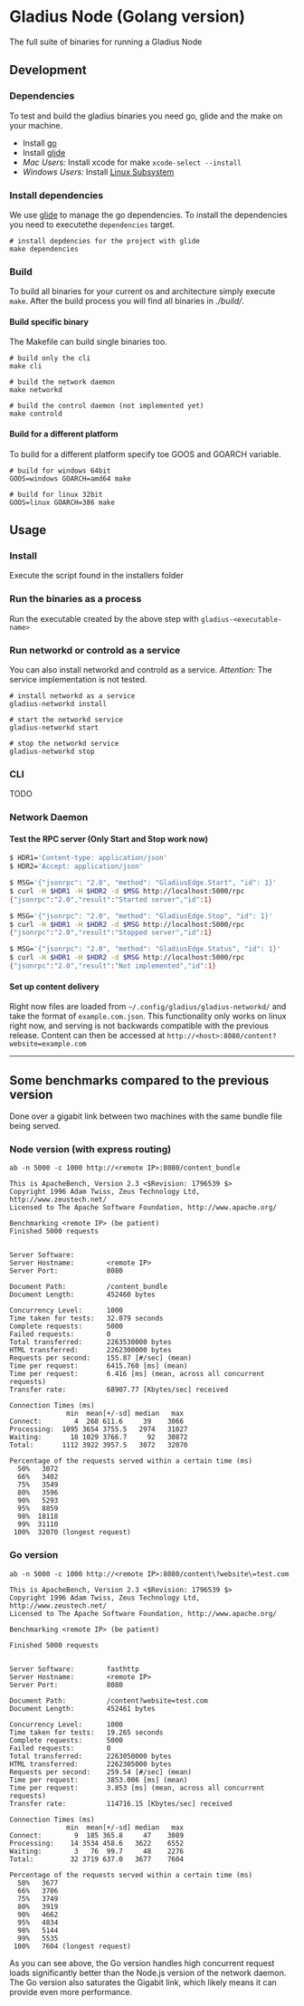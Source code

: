 # Gladius Node (Golang version)

The full suite of binaries for running a Gladius Node

## Development
### Dependencies
To test and build the gladius binaries you need go, glide and the make on your machine.

- Install [go](https://golang.org/doc/install)
- Install [glide](https://github.com/Masterminds/glide)
- *Mac Users:* Install xcode for make `xcode-select --install`
- *Windows Users:* Install [Linux Subsystem](https://docs.microsoft.com/en-us/windows/wsl/install-win10)

### Install dependencies
We use [glide](https://github.com/Masterminds/glide) to manage the go dependencies.
To install the dependencies you need to executethe `dependencies` target.

```shell
# install depdencies for the project with glide
make dependencies
```

### Build
To build all binaries for your current os and architecture simply execute `make`.
After the build process you will find all binaries in *./build/*.

#### Build specific binary
The Makefile can build single binaries too.
```shell
# build only the cli
make cli

# build the network daemon
make networkd

# build the control daemon (not implemented yet)
make controld
```

#### Build for a different platform
To build for a different platform specify toe GOOS and GOARCH variable.
```shell
# build for windows 64bit
GOOS=windows GOARCH=amd64 make

# build for linux 32bit
GOOS=linux GOARCH=386 make
```


## Usage
### Install
Execute the script found in the installers folder

### Run the binaries as a process
Run the executable created by the above step with `gladius-<executable-name>`

### Run networkd or controld as a service
You can also install networkd and controld as a service.
*Attention:* The service implementation is not tested.
```shell
# install networkd as a service
gladius-networkd install

# start the networkd service
gladius-networkd start

# stop the networkd service
gladius-networkd stop
```

### CLI
TODO

### Network Daemon

#### Test the RPC server (Only Start and Stop work now)
```bash
$ HDR1='Content-type: application/json'
$ HDR2='Accept: application/json'

$ MSG='{"jsonrpc": "2.0", "method": "GladiusEdge.Start", "id": 1}'
$ curl -H $HDR1 -H $HDR2 -d $MSG http://localhost:5000/rpc
{"jsonrpc":"2.0","result":"Started server","id":1}

$ MSG='{"jsonrpc": "2.0", "method": "GladiusEdge.Stop", "id": 1}'
$ curl -H $HDR1 -H $HDR2 -d $MSG http://localhost:5000/rpc
{"jsonrpc":"2.0","result":"Stopped server","id":1}

$ MSG='{"jsonrpc": "2.0", "method": "GladiusEdge.Status", "id": 1}'
$ curl -H $HDR1 -H $HDR2 -d $MSG http://localhost:5000/rpc
{"jsonrpc":"2.0","result":"Not implemented","id":1}
```

#### Set up content delivery

Right now files are loaded from `~/.config/gladius/gladius-networkd/` and take
the format of `example.com.json`. This functionality only works on linux right
now, and serving is not backwards compatible with the previous release. Content
can then be accessed at `http://<host>:8080/content?website=example.com`

---

## Some benchmarks compared to the previous version
Done over a gigabit link between two machines with the same bundle file being
served.

### Node version (with express routing)
```
ab -n 5000 -c 1000 http://<remote IP>:8080/content_bundle

This is ApacheBench, Version 2.3 <$Revision: 1796539 $>
Copyright 1996 Adam Twiss, Zeus Technology Ltd, http://www.zeustech.net/
Licensed to The Apache Software Foundation, http://www.apache.org/

Benchmarking <remote IP> (be patient)
Finished 5000 requests


Server Software:        
Server Hostname:        <remote IP>
Server Port:            8080

Document Path:          /content_bundle
Document Length:        452460 bytes

Concurrency Level:      1000
Time taken for tests:   32.079 seconds
Complete requests:      5000
Failed requests:        0
Total transferred:      2263530000 bytes
HTML transferred:       2262300000 bytes
Requests per second:    155.87 [#/sec] (mean)
Time per request:       6415.760 [ms] (mean)
Time per request:       6.416 [ms] (mean, across all concurrent requests)
Transfer rate:          68907.77 [Kbytes/sec] received

Connection Times (ms)
              min  mean[+/-sd] median   max
Connect:        4  268 611.6     39    3066
Processing:  1095 3654 3755.5   2974   31027
Waiting:       18 1029 3766.7     92   30872
Total:       1112 3922 3957.5   3072   32070

Percentage of the requests served within a certain time (ms)
  50%   3072
  66%   3402
  75%   3549
  80%   3596
  90%   5293
  95%   8859
  98%  18118
  99%  31110
 100%  32070 (longest request)
```
### Go version
```
ab -n 5000 -c 1000 http://<remote IP>:8080/content\?website\=test.com

This is ApacheBench, Version 2.3 <$Revision: 1796539 $>
Copyright 1996 Adam Twiss, Zeus Technology Ltd, http://www.zeustech.net/
Licensed to The Apache Software Foundation, http://www.apache.org/

Benchmarking <remote IP> (be patient)

Finished 5000 requests


Server Software:        fasthttp
Server Hostname:        <remote IP>
Server Port:            8080

Document Path:          /content?website=test.com
Document Length:        452461 bytes

Concurrency Level:      1000
Time taken for tests:   19.265 seconds
Complete requests:      5000
Failed requests:        0
Total transferred:      2263050000 bytes
HTML transferred:       2262305000 bytes
Requests per second:    259.54 [#/sec] (mean)
Time per request:       3853.006 [ms] (mean)
Time per request:       3.853 [ms] (mean, across all concurrent requests)
Transfer rate:          114716.15 [Kbytes/sec] received

Connection Times (ms)
              min  mean[+/-sd] median   max
Connect:        9  185 365.8     47    3089
Processing:    14 3534 458.6   3622    6552
Waiting:        3   76  99.7     48    2276
Total:         32 3719 637.0   3677    7604

Percentage of the requests served within a certain time (ms)
  50%   3677
  66%   3706
  75%   3749
  80%   3919
  90%   4662
  95%   4834
  98%   5144
  99%   5535
 100%   7604 (longest request)
```
As you can see above, the Go version handles high concurrent request loads
significantly better than the Node.js version of the network daemon. The Go
version also saturates the Gigabit link, which likely means it can provide even
more performance.

